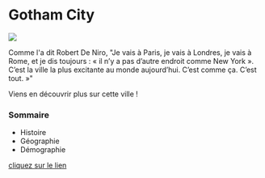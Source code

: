 # Gotham City
![](https://www.justifit.fr/wp-content/uploads/2019/10/batman-gotham-city-arkham-knight.jpg)

Comme l'a dit  Robert De Niro, "Je vais à Paris, je vais à Londres, je vais à Rome, et je dis toujours : « il n’y a pas d’autre endroit comme New York ». C’est la ville la plus excitante au monde aujourd’hui. C’est comme ça. C’est tout. »" 

Viens en découvrir plus sur cette ville !

### Sommaire
* Histoire
* Géographie
* Démographie

[cliquez sur le lien](https://rahmahamdi.github.io/projet_gotham2/)
